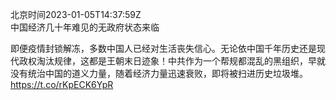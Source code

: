 北京时间2023-01-05T14:37:59Z<br>中国经济几十年难见的无政府状态来临

即便疫情封锁解冻，多数中国人已经对生活丧失信心。无论依中国千年历史还是现代政权淘汰规律，这都是王朝末日迹象！中共作为一个帮规都混乱的黑组织，早就没有统治中国的道义力量，随着经济力量迅速衰败，即将被扫进历史垃圾堆。
https://t.co/rKpECK6YpR<br><br><br>